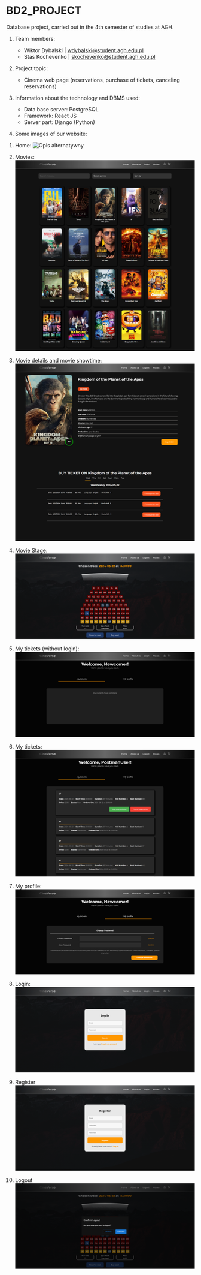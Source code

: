 # BD2_PROJECT

Database project, carried out in the 4th semester of studies at AGH.

1) Team members:
   - Wiktor Dybalski | wdybalski@student.agh.edu.pl
   - Stas Kochevenko | skochevenko@student.agh.edu.pl

3) Project topic: 
   - Cinema web page (reservations, purchase of tickets, canceling reservations)

4) Information about the technology and DBMS used:
   - Data base server:
     PostgreSQL
   - Framework:
     React JS
   - Server part:
     Django (Python)

5) Some images of our website:

1. Home:
![Opis alternatywny](img/home.png)

2. Movies:
![Opis alternatywny](img/movies.png)

3. Movie details and movie showtime:
![Opis alternatywny](img/movie.png)
   
4. Movie Stage: 
![Opis alternatywny](img/stage.png)

5. My tickets (without login):
![Opis alternatywny](img/notickets.png)

6. My tickets:
![Opis alternatywny](img/tickets.png)

7. My profile:
![Opis alternatywny](img/changepass.png)

8. Login:
![Opis alternatywny](img/login.png)

9. Register
![Opis alternatywny](img/register.png)

10. Logout
![Opis alternatywny](img/logout.png)
